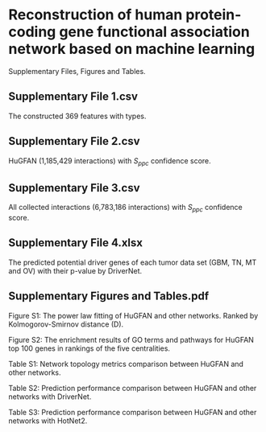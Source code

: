 # Reconstruction of human protein-coding gene functional association network based on machine learning
Supplementary Files, Figures and Tables.

## Supplementary File 1.csv
The constructed 369 features with types.

## Supplementary File 2.csv
HuGFAN (1,185,429 interactions) with $S_{ppc}$ confidence score.

## Supplementary File 3.csv
All collected interactions (6,783,186 interactions) with $S_{ppc}$ confidence score.

## Supplementary File 4.xlsx
The predicted potential driver genes of each tumor data set (GBM, TN, MT and OV) with their p-value by DriverNet.

## Supplementary Figures and Tables.pdf
Figure S1: The power law fitting of HuGFAN and other networks. Ranked by Kolmogorov-Smirnov distance (D).

Figure S2: The enrichment results of GO terms and pathways for HuGFAN top 100 genes in rankings of the five centralities.

Table S1: Network topology metrics comparison between HuGFAN and other networks.

Table S2: Prediction performance comparison between HuGFAN and other networks with DriverNet.

Table S3: Prediction performance comparison between HuGFAN and other networks with HotNet2.
